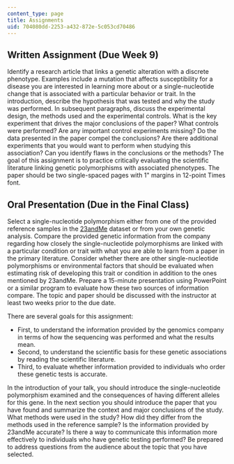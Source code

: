 ```yaml
---
content_type: page
title: Assignments
uid: 704080dd-2253-a432-872e-5c053cd70486
---
```


Written Assignment (Due Week 9)
-------------------------------

Identify a research article that links a genetic alteration with a discrete phenotype. Examples include a mutation that affects susceptibility for a disease you are interested in learning more about or a single-nucleotide change that is associated with a particular behavior or trait. In the introduction, describe the hypothesis that was tested and why the study was performed. In subsequent paragraphs, discuss the experimental design, the methods used and the experimental controls. What is the key experiment that drives the major conclusions of the paper? What controls were performed? Are any important control experiments missing? Do the data presented in the paper compel the conclusions? Are there additional experiments that you would want to perform when studying this association? Can you identify flaws in the conclusions or the methods? The goal of this assignment is to practice critically evaluating the scientific literature linking genetic polymorphisms with associated phenotypes. The paper should be two single-spaced pages with 1" margins in 12-point Times font.

Oral Presentation (Due in the Final Class)
------------------------------------------

Select a single-nucleotide polymorphism either from one of the provided reference samples in the [23andMe](https://www.23andme.com/) dataset or from your own genetic analysis. Compare the provided genetic information from the company regarding how closely the single-nucleotide polymorphisms are linked with a particular condition or trait with what you are able to learn from a paper in the primary literature. Consider whether there are other single-nucleotide polymorphisms or environmental factors that should be evaluated when estimating risk of developing this trait or condition in addition to the ones mentioned by 23andMe. Prepare a 15-minute presentation using PowerPoint or a similar program to evaluate how these two sources of information compare. The topic and paper should be discussed with the instructor at least two weeks prior to the due date.

There are several goals for this assignment:

*   First, to understand the information provided by the genomics company in terms of how the sequencing was performed and what the results mean.
*   Second, to understand the scientific basis for these genetic associations by reading the scientific literature.
*   Third, to evaluate whether information provided to individuals who order these genetic tests is accurate.

In the introduction of your talk, you should introduce the single-nucleotide polymorphism examined and the consequences of having different alleles for this gene. In the next section you should introduce the paper that you have found and summarize the context and major conclusions of the study. What methods were used in the study? How did they differ from the methods used in the reference sample? Is the information provided by 23andMe accurate? Is there a way to communicate this information more effectively to individuals who have genetic testing performed? Be prepared to address questions from the audience about the topic that you have selected.